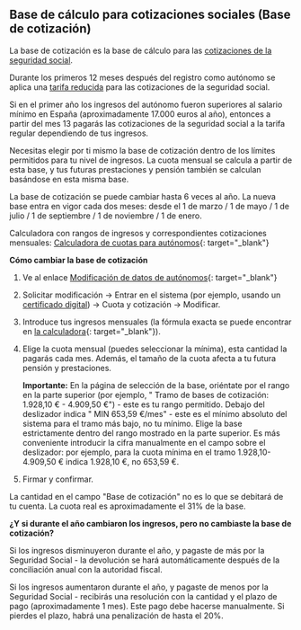 ## Base de cálculo para cotizaciones sociales (Base de cotización)

La base de cotización es la base de cálculo para
las [cotizaciones de la seguridad social](#cotizaciones-sociales-seguridad-social).

Durante los primeros 12 meses después del registro como autónomo se aplica
una [tarifa reducida](#riesgo-de-perder-el-descuento-seguridad-social) para las cotizaciones de la seguridad social.

Si en el primer año los ingresos del autónomo fueron superiores al salario mínimo en España (aproximadamente 17.000
euros al año), entonces a partir del mes 13 pagarás las cotizaciones de la seguridad social a la tarifa regular
dependiendo de tus ingresos.

Necesitas elegir por ti mismo la base de cotización dentro de los límites permitidos para tu nivel de ingresos. La cuota
mensual se calcula a partir de esta base, y tus futuras prestaciones y pensión también se calculan basándose en esta 
misma base.

La base de cotización se puede cambiar hasta 6 veces al año. La nueva base entra en vigor cada dos meses: desde el 1 de
marzo / 1 de mayo / 1 de julio / 1 de septiembre / 1 de noviembre / 1 de enero.

Calculadora con rangos de ingresos y correspondientes cotizaciones
mensuales: [Calculadora de cuotas para autónomos](https://portal.seg-social.gob.es/wps/portal/importass/importass/tramites/simuladorRETAPublico){:
target="_blank"}

**Cómo cambiar la base de cotización**

1. Ve al
   enlace [Modificación de datos de autónomos](https://portal.seg-social.gob.es/wps/portal/importass/importass/Categorias/Altas,+bajas+y+modificaciones/Bajas+y+modificaciones/ModDatosAutonomos){:
   target="_blank"}
2. Solicitar modificación -> Entrar en el sistema (por ejemplo, usando
   un [certificado digital](#obtención-del-certificado-digital)) -> Cuota y cotización -> Modificar.
3. Introduce tus ingresos mensuales (la fórmula exacta se puede encontrar
   en [la calculadora](https://portal.seg-social.gob.es/wps/portal/importass/importass/tramites/simuladorRETAPublico){:
   target="_blank"}).
4. Elige la cuota mensual (puedes seleccionar la mínima), esta cantidad la pagarás cada mes. Además,
   el tamaño de la cuota afecta a tu futura pensión y prestaciones.

   **Importante:** En la página de selección de la base, oriéntate por el rango en la parte superior (por ejemplo, "
   Tramo de bases de cotización: 1.928,10 € - 4.909,50 €") - este es tu rango permitido. Debajo del deslizador indica "
   MIN 653,59 €/mes" - este es el mínimo absoluto del sistema para el tramo más bajo, no tu mínimo. Elige la base
   estrictamente dentro del rango mostrado en la parte superior. Es más conveniente introducir la cifra manualmente en
   el campo sobre el deslizador: por ejemplo, para la cuota mínima en el tramo 1.928,10-4.909,50 € indica 1.928,10 €, no
   653,59 €.
5. Firmar y confirmar.

La cantidad en el campo "Base de cotización" no es lo que se debitará de tu cuenta. La cuota real es aproximadamente
el 31% de la base.

**¿Y si durante el año cambiaron los ingresos, pero no cambiaste la base de cotización?**

Si los ingresos disminuyeron durante el año, y pagaste de más por la Seguridad Social - la devolución se hará
automáticamente después de la conciliación anual con la autoridad fiscal.

Si los ingresos aumentaron durante el año, y pagaste de menos por la Seguridad Social - recibirás una resolución con la
cantidad y el plazo de pago (aproximadamente 1 mes). Este pago debe hacerse manualmente. Si pierdes el plazo, habrá 
una penalización de hasta el 20%.
